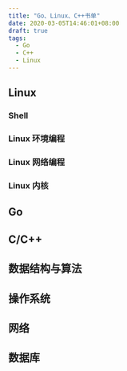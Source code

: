 ```yaml
---
title: "Go、Linux、C++书单"
date: 2020-03-05T14:46:01+08:00
draft: true
tags: 
  - Go
  - C++
  - Linux
---
```


Linux
---
### Shell

### Linux 环境编程

### Linux 网络编程

### Linux 内核

Go
---

C/C++
---

数据结构与算法
---

操作系统
---

网络
---

数据库
---